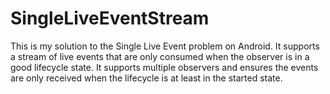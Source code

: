# SingleLiveEventStream

This is my solution to the Single Live Event problem on Android.  It supports a stream of live events that are only consumed
when the observer is in a good lifecycle state.  It supports multiple observers and ensures the events are only received 
when the lifecycle is at least in the started state.
